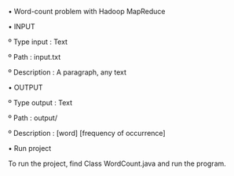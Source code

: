 • Word-count problem with Hadoop MapReduce

• INPUT

º Type input : Text 

º Path : input.txt

º Description : A paragraph, any text

• OUTPUT

º Type output : Text

º Path : output/

º Description : [word] [frequency of occurrence]

• Run project

To run the project, find Class WordCount.java and run the program.
